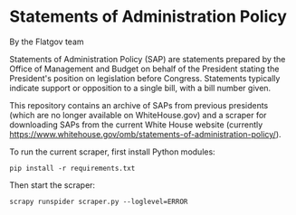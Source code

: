 Statements of Administration Policy
===================================

By the Flatgov team

Statements of Administration Policy (SAP) are statements prepared by the Office of Management and Budget on behalf of the President stating the President's position on legislation before Congress. Statements typically indicate support or opposition to a single bill, with a bill number given.

This repository contains an archive of SAPs from previous presidents (which are no longer available on WhiteHouse.gov) and a scraper for downloading SAPs from the current White House website (currently https://www.whitehouse.gov/omb/statements-of-administration-policy/).

To run the current scraper, first install Python modules:

	pip install -r requirements.txt

Then start the scraper:

	scrapy runspider scraper.py --loglevel=ERROR

